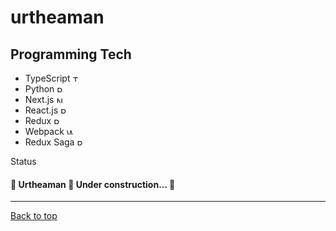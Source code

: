 <div id="top"> 
  <h1>urtheaman</h1>
</div>

<h2>Programming Tech</h2>
<ul>
<li>
  TypeScript
  <img alt="TypeScript" title="TypeScript" width="10" height="10" src="https://cdn-images-1.medium.com/max/1200/1*mn6bOs7s6Qbao15PMNRyOA.png">
</li>
<li>
Python
  <img alt="Python" title="Python" width="10" height="10" src="https://th.bing.com/th/id/OIP.5kvpxVbWPk7jHs3psz0BowHaGf?pid=ImgDet&rs=1">
  </li>
  <li>
  Next.js
  <img alt="Next" width="10" height="10" title="Next" src="https://cdn.auth0.com/blog/next3/logo.png">
  </li>
  <li>
  React.js
  <img alt="React" title="React" width="10" height="10" src="https://th.bing.com/th/id/R.f81a6f373c244b1f70f4b7402b5ab372?rik=rbXh4ieLuKt%2bmA&riu=http%3a%2f%2flogos-download.com%2fwp-content%2fuploads%2f2016%2f09%2fReact_logo_logotype_emblem.png&ehk=QhGOkKcUKCU7FBQgHOajOiJqJBACUTD2Ni6LsfqzCEA%3d&risl=&pid=ImgRaw&r=0">
  </li>
  <li>
  Redux
  <img alt="Redux" title="Redux" width="10" height="10" src="https://careers.veepee.com/wp-content/uploads/TECHNO_Redux-Logo.png">
  </li>
  <li>
  Webpack
  <img alt="Webpack" title="Webpack" width="10" height="10" src="https://raw.githubusercontent.com/webpack/media/master/logo/icon-square-big.png">
  </li>
  <li>
  Redux Saga
  <img alt="Redux Saga" title="Redux Saga" width="10" height="10" src="https://cdn.freebiesupply.com/logos/large/2x/redux-saga-logo-png-transparent.png">
</li>
</ul>

Status

<h4>
	🚧  Urtheaman 🚀 Under construction...  🚧
</h4>

<hr>
<a href="#top">Back to top</a>
